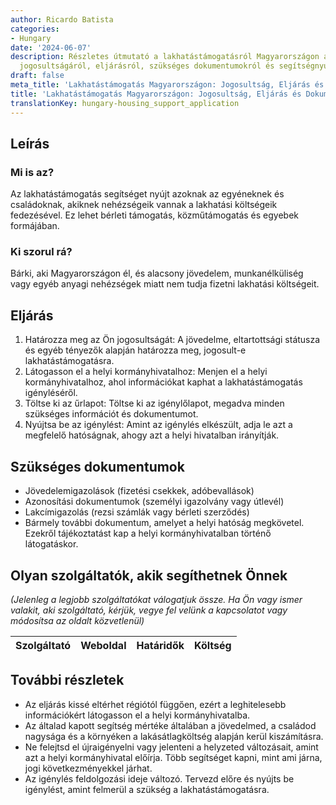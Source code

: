 ```yaml
---
author: Ricardo Batista
categories:
- Hungary
date: '2024-06-07'
description: Részletes útmutató a lakhatástámogatásról Magyarországon az igénylés
  jogosultságáról, eljárásról, szükséges dokumentumokról és segítségnyújtó szolgáltatókról.
draft: false
meta_title: 'Lakhatástámogatás Magyarországon: Jogosultság, Eljárás és Dokumentumok'
title: 'Lakhatástámogatás Magyarországon: Jogosultság, Eljárás és Dokumentumok'
translationKey: hungary-housing_support_application
---
```



## Leírás
### Mi is az?
Az lakhatástámogatás segítséget nyújt azoknak az egyéneknek és családoknak, akiknek nehézségeik vannak a lakhatási költségeik fedezésével. Ez lehet bérleti támogatás, közműtámogatás és egyebek formájában.

### Ki szorul rá?
Bárki, aki Magyarországon él, és alacsony jövedelem, munkanélküliség vagy egyéb anyagi nehézségek miatt nem tudja fizetni lakhatási költségeit.

## Eljárás
1. Határozza meg az Ön jogosultságát: A jövedelme, eltartottsági státusza és egyéb tényezők alapján határozza meg, jogosult-e lakhatástámogatásra.
2. Látogasson el a helyi kormányhivatalhoz: Menjen el a helyi kormányhivatalhoz, ahol információkat kaphat a lakhatástámogatás igényléséről.
3. Töltse ki az űrlapot: Töltse ki az igénylőlapot, megadva minden szükséges információt és dokumentumot.
4. Nyújtsa be az igénylést: Amint az igénylés elkészült, adja le azt a megfelelő hatóságnak, ahogy azt a helyi hivatalban irányítják.

## Szükséges dokumentumok
- Jövedelemigazolások (fizetési csekkek, adóbevallások)
- Azonosítási dokumentumok (személyi igazolvány vagy útlevél)
- Lakcímigazolás (rezsi számlák vagy bérleti szerződés)
- Bármely további dokumentum, amelyet a helyi hatóság megkövetel. Ezekről tájékoztatást kap a helyi kormányhivatalban történő látogatáskor.

## Olyan szolgáltatók, akik segíthetnek Önnek
_(Jelenleg a legjobb szolgáltatókat válogatjuk össze. Ha Ön vagy ismer valakit, aki szolgáltató, kérjük, vegye fel velünk a kapcsolatot vagy módosítsa az oldalt közvetlenül)_

| Szolgáltató     |     Weboldal    |     Határidők    |       Költség     |
| --------------- | --------------- |  :-------------: | :-------------: |

## További részletek
- Az eljárás kissé eltérhet régiótól függően, ezért a leghitelesebb információkért látogasson el a helyi kormányhivatalba.
- Az általad kapott segítség mértéke általában a jövedelmed, a családod nagysága és a környéken a lakásátlagköltség alapján kerül kiszámításra.
- Ne felejtsd el újraigényelni vagy jelenteni a helyzeted változásait, amint azt a helyi kormányhivatal előírja. Több segítséget kapni, mint ami járna, jogi következményekkel járhat.
- Az igénylés feldolgozási ideje változó. Tervezd előre és nyújts be igénylést, amint felmerül a szükség a lakhatástámogatásra.